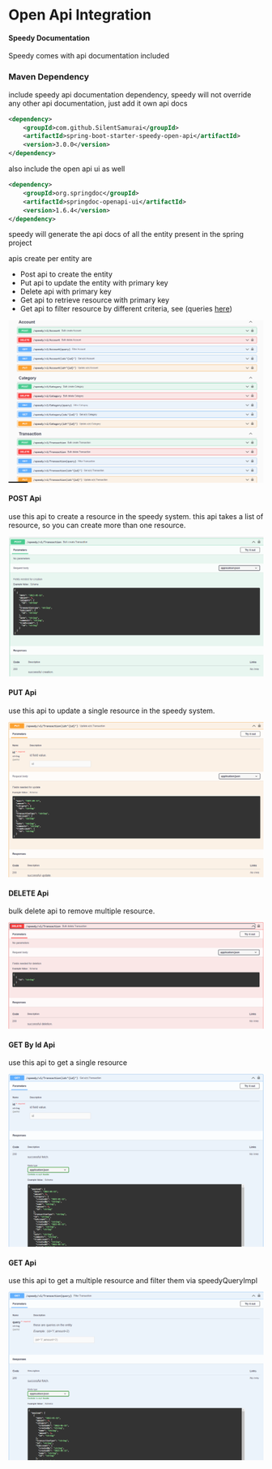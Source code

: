 # Open Api Integration

#### Speedy Documentation

Speedy comes with api documentation included

### Maven Dependency

include speedy api documentation dependency, speedy will not override any other api documentation, just add it own api
docs

```xml
<dependency>
    <groupId>com.github.SilentSamurai</groupId>
    <artifactId>spring-boot-starter-speedy-open-api</artifactId>
    <version>3.0.0</version>
</dependency>
```

also include the open api ui as well

```xml
<dependency>
    <groupId>org.springdoc</groupId>
    <artifactId>springdoc-openapi-ui</artifactId>
    <version>1.6.4</version>
</dependency>
```

speedy will generate the api docs of all the entity present in the spring project

apis create per entity are

- Post api to create the entity
- Put api to update the entity with primary key
- Delete api with primary key
- Get api to retrieve resource with primary key
- Get api to filter resource by different criteria, see (queries [here](get-operation.md))

![](_media/open-api-1.png)

#### POST Api

use this api to create a resource in the speedy system. this api takes a list of resource, so you can create more than
one resource.

![](_media/open-api-2.png)

#### PUT Api

use this api to update a single resource in the speedy system.

![](_media/open-api-3.png)

#### DELETE Api

bulk delete api to remove multiple resource.

![](_media/open-api-4.png)

#### GET By Id Api

use this api to get a single resource

![](_media/open-api-5.png)

#### GET Api

use this api to get a multiple resource and filter them via speedyQueryImpl

![](_media/open-api-6.png)